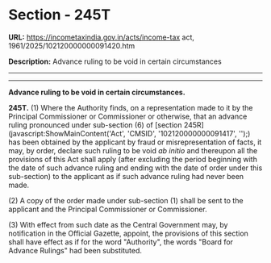 # Section - 245T

**URL:** https://incometaxindia.gov.in/acts/income-tax act, 1961/2025/102120000000091420.htm

**Description:** Advance ruling to be void in certain circumstances

---

****

**Advance ruling to be void in certain circumstances.**

**245T.** (1) Where the Authority finds, on a representation made to it by the Principal Commissioner or Commissioner or otherwise, that an advance ruling pronounced under sub-section (6) of [section 245R](javascript:ShowMainContent\('Act', 'CMSID', '102120000000091417', ''\);) has been obtained by the applicant by fraud or misrepresentation of facts, it may, by order, declare such ruling to be void _ab initio_ and thereupon all the provisions of this Act shall apply (after excluding the period beginning with the date of such advance ruling and ending with the date of order under this sub-section) to the applicant as if such advance ruling had never been made.

(2) A copy of the order made under sub-section (1) shall be sent to the applicant and the Principal Commissioner or Commissioner.

(3) With effect from such date as the Central Government may, by notification in the Official Gazette, appoint, the provisions of this section shall have effect as if for the word "Authority", the words "Board for Advance Rulings" had been substituted.